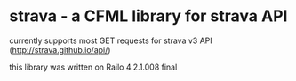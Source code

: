 # strava - a CFML library for strava API

currently supports most GET requests for strava v3 API (http://strava.github.io/api/)

this library was written on Railo 4.2.1.008 final